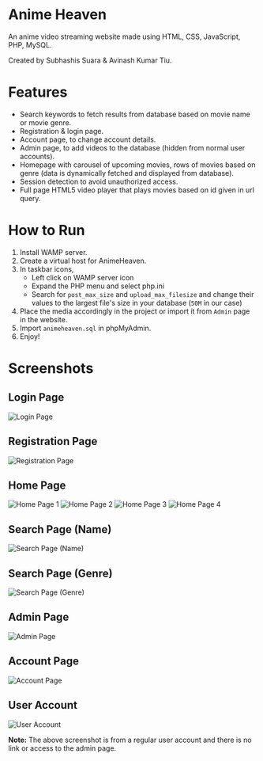 # Anime Heaven

An anime video streaming website made using HTML, CSS, JavaScript, PHP, MySQL.

Created by Subhashis Suara & Avinash Kumar Tiu.

# Features

- Search keywords to fetch results from database based on movie name or movie genre.
- Registration & login page.
- Account page, to change account details.
- Admin page, to add videos to the database (hidden from normal user accounts).
- Homepage with carousel of upcoming movies, rows of movies based on genre (data is dynamically fetched and displayed from database).
- Session detection to avoid unauthorized access.
- Full page HTML5 video player that plays movies based on id given in url query.

# How to Run

1. Install WAMP server.
2. Create a virtual host for AnimeHeaven.
3. In taskbar icons,
   - Left click on WAMP server icon
   - Expand the PHP menu and select php.ini
   - Search for `post_max_size` and `upload_max_filesize` and change their values to the largest file's size in your database (`50M` in our case)
4. Place the media accordingly in the project or import it from `Admin` page in the website.
5. Import `animeheaven.sql` in phpMyAdmin.
6. Enjoy!

# Screenshots

## Login Page

![Login Page](./media/screenshots/ah_login_ss.jpg)

## Registration Page

![Registration Page](./media/screenshots/ah_register_ss.jpg)

## Home Page

![Home Page 1](./media/screenshots/ah_homepage_ss_1.jpg)
![Home Page 2](./media/screenshots/ah_homepage_ss_2.jpg)
![Home Page 3](./media/screenshots/ah_homepage_ss_3.jpg)
![Home Page 4](./media/screenshots/ah_homepage_ss_4.jpg)

## Search Page (Name)

![Search Page (Name)](./media/screenshots/ah_search_name_ss.jpg)

## Search Page (Genre)

![Search Page (Genre)](./media/screenshots/ah_search_genre_ss.jpg)

## Admin Page

![Admin Page](./media/screenshots/ah_admin_ss.jpg)

## Account Page

![Account Page](./media/screenshots/ah_admin_account_ss.jpg)

## User Account

![User Account](./media/screenshots/ah_user_account_ss.jpg)

**Note:** The above screenshot is from a regular user account and there is no link or access to the admin page.
